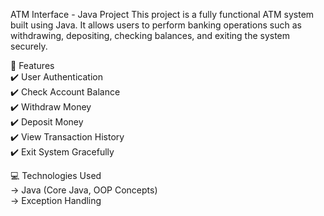 ATM Interface - Java Project
This project is a fully functional ATM system built using Java. It allows users to perform banking operations such as withdrawing, depositing, checking balances, and exiting the system securely.

📌 Features <br/>
✔️ User Authentication <br/>
✔️ Check Account Balance <br/>
✔️ Withdraw Money <br/>
✔️ Deposit Money<br/>
✔️ View Transaction History<br/>
✔️ Exit System Gracefully<br/>

💻 Technologies Used<br/>
-> Java (Core Java, OOP Concepts)<br/>
-> Exception Handling<br/>


